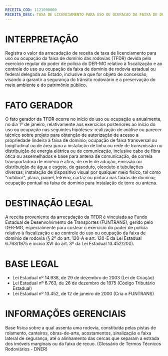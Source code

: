 ```yaml
---
RECEITA_COD: 1121090000
RECEITA_DESC: TAXA DE LICENCIAMENTO PARA USO OU OCUPACAO DA FAIXA DE DOMINIO DAS RODOVIAS - TFDR
---
```


# INTERPRETAÇÃO
Registra o valor da arrecadação de receita de taxa de licenciamento para uso ou ocupação da faixa de domínio das rodovias (TFDR) devida pelo exercício regular do poder de polícia do DER-MG relativo à fiscalização e ao controle do uso ou ocupação da faixa de domínio de rodovia estadual ou federal delegada ao Estado, inclusive a que for objeto de concessão, visando a garantir a segurança do trânsito rodoviário e a preservação do meio ambiente e do patrimônio público.

# FATO GERADOR
O fato gerador da TFDR ocorre no início do uso ou ocupação e anualmente, no dia 1º de janeiro, relativamente aos exercícios posteriores ao início do uso ou ocupação nas seguintes hipóteses: realização de análise ou parecer técnico sobre projeto para obtenção de autorização de acesso a propriedade lindeira à faixa de domínio; ocupação de faixa transversal ou longitudinal ou de área para a instalação de linha ou rede de transmissão ou distribuição de energia elétrica ou de comunicação, inclusive cabo de fibra ótica ou assemelhados e base para antena de comunicação, de correia transportadora de minério e afins, de rede de adução, emissão ou distribuição de água e esgoto, de gasoduto, oleoduto e tubulações diversas; instalação de dispositivo visual por qualquer meio físico, tal como "outdoor", placa, painel, letreiro, cartaz ou pintura nas faixas de domínio; ocupação pontual na faixa de domínio para instalação de torre ou antena.

# DESTINAÇÃO LEGAL
A receita proveniente da arrecadação da TFDR é vinculada ao Fundo Estadual de Desenvolvimento de Transportes (FUNTRANS), gerido pelo DER-MG, especialmente para custear o exercício do poder de polícia relativo à fiscalização e ao controle do uso ou ocupação da faixa de domínio de rodovia (§ 2º do art. 120-A e art. 120-E da Lei Estadual 6.763/1975 e inciso XVI do art. 3º da Lei Estadual 13.452/200).

# BASE LEGAL
- Lei Estadual nº 14.938, de 29 de dezembro de 2003 (Lei de Criação)
- Lei Estadual nº 6.763, de 26 de dezembro de 1975 (Código Tributário Estadual)
- Lei Estadual nº 13.452, de 12 de janeiro de 2000 (Cria o FUNTRANS)

# INFORMAÇÕES GERENCIAIS
Base física sobre a qual assenta uma rodovia, constituída pelas pistas de rolamento, canteiros, obras-de-arte, acostamentos, sinalização e faixa lateral de segurança, até o alinhamento das cercas que separam a estrada dos imóveis marginais ou da faixa de recuo. (Glossário de Termos Técnicos Rodoviários - DNER)
